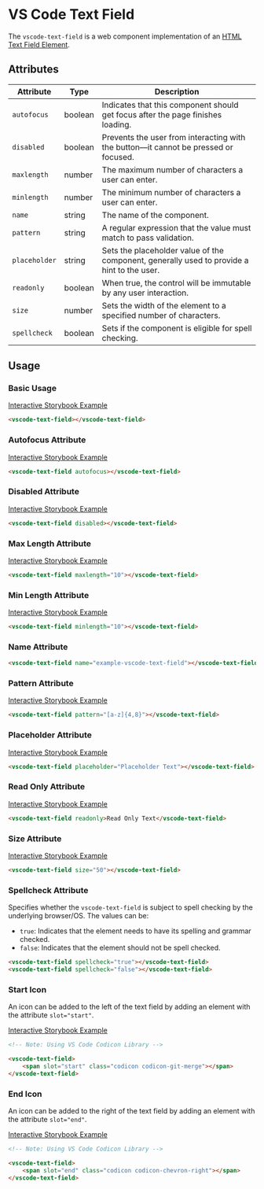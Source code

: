 # VS Code Text Field

The `vscode-text-field` is a web component implementation of an [HTML Text Field Element](https://developer.mozilla.org/en-US/docs/Web/HTML/Element/Input/text).

## Attributes

| Attribute     | Type    | Description                                                                                |
| ------------- | ------- | ------------------------------------------------------------------------------------------ |
| `autofocus`   | boolean | Indicates that this component should get focus after the page finishes loading.            |
| `disabled`    | boolean | Prevents the user from interacting with the button––it cannot be pressed or focused.       |
| `maxlength`   | number  | The maximum number of characters a user can enter.                                         |
| `minlength`   | number  | The minimum number of characters a user can enter.                                         |
| `name`        | string  | The name of the component.                                                                 |
| `pattern`     | string  | A regular expression that the value must match to pass validation.                         |
| `placeholder` | string  | Sets the placeholder value of the component, generally used to provide a hint to the user. |
| `readonly`    | boolean | When true, the control will be immutable by any user interaction.                          |
| `size`        | number  | Sets the width of the element to a specified number of characters.                         |
| `spellcheck`  | boolean | Sets if the component is eligible for spell checking.                                      |

## Usage

### Basic Usage

[Interactive Storybook Example](https://mttallac.azurewebsites.net/?path=/story/library-text-field--default)

```html
<vscode-text-field></vscode-text-field>
```

### Autofocus Attribute

[Interactive Storybook Example](https://mttallac.azurewebsites.net/?path=/story/library-text-field--with-autofocus)

```html
<vscode-text-field autofocus></vscode-text-field>
```

### Disabled Attribute

[Interactive Storybook Example](https://mttallac.azurewebsites.net/?path=/story/library-text-field--with-disabled)

```html
<vscode-text-field disabled></vscode-text-field>
```

### Max Length Attribute

[Interactive Storybook Example](https://mttallac.azurewebsites.net/?path=/story/library-text-field--with-max-length)

```html
<vscode-text-field maxlength="10"></vscode-text-field>
```

### Min Length Attribute

[Interactive Storybook Example](https://mttallac.azurewebsites.net/?path=/story/library-text-field--with-min-length)

```html
<vscode-text-field minlength="10"></vscode-text-field>
```

### Name Attribute

```html
<vscode-text-field name="example-vscode-text-field"></vscode-text-field>
```

### Pattern Attribute

[Interactive Storybook Example](https://mttallac.azurewebsites.net/?path=/story/library-text-field--with-pattern)

```html
<vscode-text-field pattern="[a-z]{4,8}"></vscode-text-field>
```

### Placeholder Attribute

[Interactive Storybook Example](https://mttallac.azurewebsites.net/?path=/story/library-text-field--with-placeholder)

```html
<vscode-text-field placeholder="Placeholder Text"></vscode-text-field>
```

### Read Only Attribute

[Interactive Storybook Example](https://mttallac.azurewebsites.net/?path=/story/library-text-field--with-readonly)

```html
<vscode-text-field readonly>Read Only Text</vscode-text-field>
```

### Size Attribute

[Interactive Storybook Example](https://mttallac.azurewebsites.net/?path=/story/library-text-field--with-custom-size)

```html
<vscode-text-field size="50"></vscode-text-field>
```

### Spellcheck Attribute

Specifies whether the `vscode-text-field` is subject to spell checking by the underlying browser/OS. The values can be:

-   `true`: Indicates that the element needs to have its spelling and grammar checked.
-   `false`: Indicates that the element should not be spell checked.

```html
<vscode-text-field spellcheck="true"></vscode-text-field>
<vscode-text-field spellcheck="false"></vscode-text-field>
```

### Start Icon

An icon can be added to the left of the text field by adding an element with the attribute `slot="start"`.

[Interactive Storybook Example](https://mttallac.azurewebsites.net/?path=/story/library-text-field--with-start-icon)

```html
<!-- Note: Using VS Code Codicon Library -->

<vscode-text-field>
	<span slot="start" class="codicon codicon-git-merge"></span>
</vscode-text-field>
```

### End Icon

An icon can be added to the right of the text field by adding an element with the attribute `slot="end"`.

[Interactive Storybook Example](https://mttallac.azurewebsites.net/?path=/story/library-text-field--with-end-icon)

```html
<!-- Note: Using VS Code Codicon Library -->

<vscode-text-field>
	<span slot="end" class="codicon codicon-chevron-right"></span>
</vscode-text-field>
```
